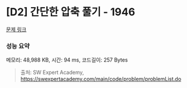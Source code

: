 # [D2] 간단한 압축 풀기 - 1946 

[문제 링크](https://swexpertacademy.com/main/code/problem/problemDetail.do?contestProbId=AV5PmkDKAOMDFAUq) 

### 성능 요약

메모리: 48,988 KB, 시간: 94 ms, 코드길이: 257 Bytes



> 출처: SW Expert Academy, https://swexpertacademy.com/main/code/problem/problemList.do